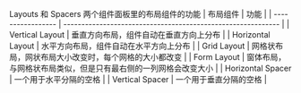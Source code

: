 Layouts 和 Spacers 两个组件面板里的布局组件的功能
| 布局组件          | 功能                                                         |
| ----------------- | ------------------------------------------------------------ |
| Vertical Layout   | 垂直方向布局，组件自动在垂直方向上分布                       |
| Horizontal Layout | 水平方向布局，组件自动在水平方向上分布                       |
| Grid Layout       | 网格状布局，网状布局大小改变时，每个网格的大小都改变         |
| Form Layout       | 窗体布局，与网格状布局类似，但是只有最右侧的一列网格会改变大小 |
| Horizontal Spacer | 一个用于水平分隔的空格                                       |
| Vertical Spacer   | 一个用于垂直分隔的空格                                       |

